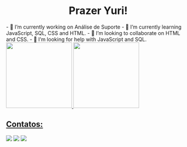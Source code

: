 <h1 align="center">Prazer Yuri!</h1>
- 🔭 I’m currently working on Análise de Suporte
- 🌱 I’m currently learning JavaScript, SQL, CSS and HTML.
- 👯 I’m looking to collaborate on HTML and CSS.
- 🤔 I’m looking for help with JavaScript and SQL.


<div>
<a href="https://github.com/yuri-santos00">
<img loading="lazy" height="180em" src="https://github-readme-stats.vercel.app/api/top-langs/?username=yuri-santos00&layout=compact&langs_count=7&theme=dracula"/>
<img loading="lazy" height="180em" src="https://github-readme-stats.vercel.app/api?username=yuri-santos00&show_icons=true&theme=dracula&include_all_commits=true&count_private=true"/>
</div>

## Contatos:

<div>

<a href="https://www.instagram.com/yurisantos00_" target="_blank"><img loading="lazy" src="https://img.shields.io/badge/-Instagram-%23E4405F?style=for-the-badge&logo=instagram&logoColor=white" target="_blank"></a>
<a href = "mailto:lousantos.ti@gmail.com"><img loading="lazy" src="https://img.shields.io/badge/Gmail-D14836?style=for-the-badge&logo=gmail&logoColor=white" target="_blank"></a>
<a href="https://www.linkedin.com/in/yuri-santos00/" target="_blank"><img loading="lazy" src="https://img.shields.io/badge/-LinkedIn-%230077B5?style=for-the-badge&logo=linkedin&logoColor=white" target="_blank"></a>   
</div>



